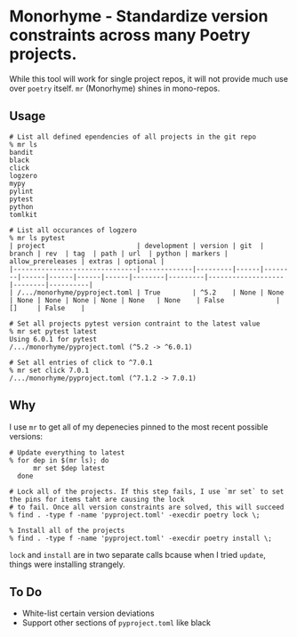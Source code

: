 # Monorhyme - Standardize version constraints across many Poetry projects.

While this tool will work for single project repos, it will not provide much use over `poetry` itself. `mr` (Monorhyme)
shines in mono-repos.

## Usage

```shell
# List all defined ependencies of all projects in the git repo
% mr ls
bandit
black
click
logzero
mypy
pylint
pytest
python
tomlkit

# List all occurances of logzero
% mr ls pytest
| project                       | development | version | git  | branch | rev  | tag  | path | url  | python | markers | allow_prereleases | extras | optional |
|-------------------------------|-------------|---------|------|--------|------|------|------|------|--------|---------|-------------------|--------|----------|
| /.../monorhyme/pyproject.toml | True        | ^5.2    | None | None   | None | None | None | None | None   | None    | False             | []     | False    |

# Set all projects pytest version contraint to the latest value
% mr set pytest latest
Using 6.0.1 for pytest
/.../monorhyme/pyproject.toml (^5.2 -> ^6.0.1)

# Set all entries of click to ^7.0.1
% mr set click 7.0.1
/.../monorhyme/pyproject.toml (^7.1.2 -> 7.0.1)
```

## Why

I use `mr` to get all of my depenecies pinned to the most recent possible versions:
```shell
# Update everything to latest
% for dep in $(mr ls); do
      mr set $dep latest
  done

# Lock all of the projects. If this step fails, I use `mr set` to set the pins for items taht are causing the lock 
# to fail. Once all version constraints are solved, this will succeed
% find . -type f -name 'pyproject.toml' -execdir poetry lock \;

% Install all of the projects
% find . -type f -name 'pyproject.toml' -execdir poetry install \;
```

`lock` and `install` are in two separate calls bcause when I tried `update`, things were installing strangely.


## To Do

- White-list certain version deviations
- Support other sections of `pyproject.toml` like black
